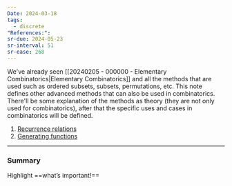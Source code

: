 ```yaml
---
Date: 2024-03-18
tags:
  - discrete
"References:": 
sr-due: 2024-05-23
sr-interval: 51
sr-ease: 268
---
```

We've already seen [[20240205 - 000000 - Elementary Combinatorics|Elementary Combinatorics]] and all the methods that are used such as ordered subsets, subsets, permutations, etc. This note defines other advanced methods that can also be used in combinatorics. There'll be some explanation of the methods as theory (they are not only used for combinatorics), after that the specific uses and cases in combinatorics will be defined. 

1. [Recurrence relations](Recurrence%20relations.md)
2. [Generating functions](Generating%20functions.md)


---
### Summary
Highlight ==what’s important!==
